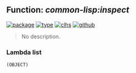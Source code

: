 ## Function: ***common-lisp:inspect***
[![package](https://img.shields.io/badge/Package-COMMON--LISP-5f9ea0.svg?style=social&colorA=999999)](../) [![type](https://img.shields.io/badge/Type-Function-5f9ea0.svg?style=social&colorA=999999)](../#function) [![clhs](https://img.shields.io/badge/CLHS-INSPECT-5f9ea0.svg?style=social&colorA=999999)](http://www.lispworks.com/documentation/HyperSpec/Body/f_inspec.htm) [![github](https://img.shields.io/badge/GitHub-View_the_source-5f9ea0.svg?style=social&colorA=999999&logo=github)](https://github.com/sbcl/sbcl/blob/master/src/code/inspect.lisp/) 

> No description.

### Lambda list
```
(OBJECT)
```
